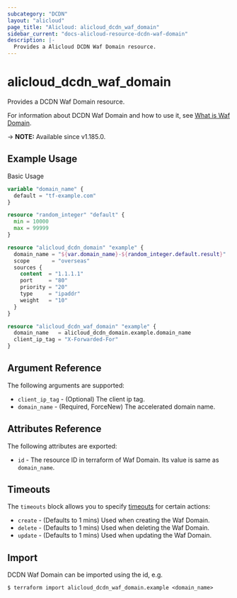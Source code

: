 ```yaml
---
subcategory: "DCDN"
layout: "alicloud"
page_title: "Alicloud: alicloud_dcdn_waf_domain"
sidebar_current: "docs-alicloud-resource-dcdn-waf-domain"
description: |-
  Provides a Alicloud DCDN Waf Domain resource.
---
```


# alicloud_dcdn_waf_domain

Provides a DCDN Waf Domain resource.

For information about DCDN Waf Domain and how to use it, see [What is Waf Domain](https://www.alibabacloud.com/help/en/dcdn/developer-reference/api-dcdn-2018-01-15-batchsetdcdnwafdomainconfigs).

-> **NOTE:** Available since v1.185.0.

## Example Usage

Basic Usage

```terraform
variable "domain_name" {
  default = "tf-example.com"
}

resource "random_integer" "default" {
  min = 10000
  max = 99999
}

resource "alicloud_dcdn_domain" "example" {
  domain_name = "${var.domain_name}-${random_integer.default.result}"
  scope       = "overseas"
  sources {
    content  = "1.1.1.1"
    port     = "80"
    priority = "20"
    type     = "ipaddr"
    weight   = "10"
  }
}

resource "alicloud_dcdn_waf_domain" "example" {
  domain_name   = alicloud_dcdn_domain.example.domain_name
  client_ip_tag = "X-Forwarded-For"
}
```

## Argument Reference

The following arguments are supported:

* `client_ip_tag` - (Optional) The client ip tag.
* `domain_name` - (Required, ForceNew) The accelerated domain name.

## Attributes Reference

The following attributes are exported:

* `id` - The resource ID in terraform of Waf Domain. Its value is same as `domain_name`.

## Timeouts

The `timeouts` block allows you to specify [timeouts](https://www.terraform.io/docs/configuration-0-11/resources.html#timeouts) for certain actions:

* `create` - (Defaults to 1 mins) Used when creating the Waf Domain.
* `delete` - (Defaults to 1 mins) Used when deleting the Waf Domain.
* `update` - (Defaults to 1 mins) Used when updating the Waf Domain.

## Import

DCDN Waf Domain can be imported using the id, e.g.

```shell
$ terraform import alicloud_dcdn_waf_domain.example <domain_name>
```